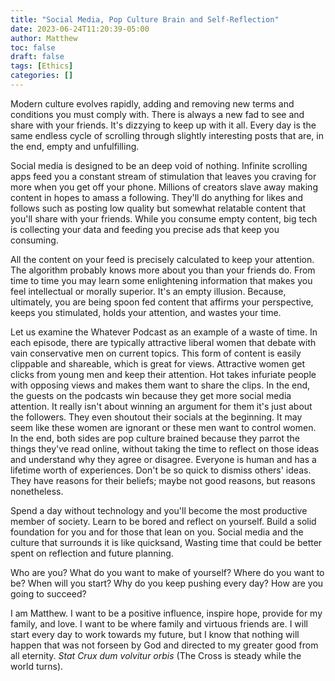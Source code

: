 ```yaml
---
title: "Social Media, Pop Culture Brain and Self-Reflection"
date: 2023-06-24T11:20:39-05:00
author: Matthew
toc: false
draft: false
tags: [Ethics]
categories: []
---
```



Modern culture evolves rapidly, adding and removing new terms and 
conditions you must comply with. There is always a new fad to see and 
share with your friends. It's dizzying to keep up with it all. Every day
is the same endless cycle of scrolling through slightly interesting posts 
that are, in the end, empty and unfulfilling. 

Social media is designed to
be an deep void of nothing. Infinite scrolling apps feed you a constant
stream of stimulation that leaves you craving for more when you get off
your phone. Millions of creators slave away making content in hopes to 
amass a following. They'll do anything for likes and follows such as 
posting low quality but somewhat relatable content that you'll share with
your friends. While you consume empty content, big tech is collecting your
data and feeding you precise ads that keep you consuming. 

All the content on your feed is precisely calculated to keep your attention.
The algorithm probably knows more about you than your
friends do. From time to time you may learn some enlightening information that
makes you feel intellectual or morally superior.
It's an empty illusion. Because, ultimately, you are being spoon fed content 
that affirms your perspective, keeps you stimulated, holds your attention,
and wastes your time.

Let us examine the Whatever Podcast as an example of a waste of time. 
In each episode, there are typically attractive liberal women 
that debate with vain conservative men on current topics. This form of content
is easily clippable and shareable, which is great for views. Attractive
women get clicks from young men and keep their attention. Hot takes infuriate
people with opposing views and makes them want to share the clips. In the end,
the guests on the podcasts win because they get more social media attention. It
really isn't about winning an argument for them it's just about the followers.
They even shoutout their socials at the beginning. It may seem like these
women are ignorant or these men want to control women.
In the end, both sides are pop culture brained because they parrot the things
they've read online, without taking the time to reflect on those ideas and 
understand why they agree or disagree. Everyone is human and has a lifetime 
worth of experiences. Don't be so quick to dismiss others' ideas. They
have reasons for their beliefs; maybe not good reasons,
but reasons nonetheless.

Spend a day without technology and you'll become the most 
productive member of society. Learn to be bored and reflect on yourself.
Build a solid foundation for you and for those that lean on you.
Social media and the 
culture that surrounds it is like quicksand, 
Wasting time 
that could be better spent on reflection and future planning.

Who are you? What do you want to make of yourself? Where do you want to be?
When will you start? Why do you keep pushing every day? How are you going to 
succeed?

I am Matthew. I want to be a positive influence, inspire hope, provide for
my family, and love. I want to be where family and virtuous friends are.
I will start every day to work towards my future, but I know that nothing
will happen that was not forseen by God and directed to my greater good 
from all eternity.
*Stat Crux dum volvitur orbis* (The Cross is steady while the world turns).
